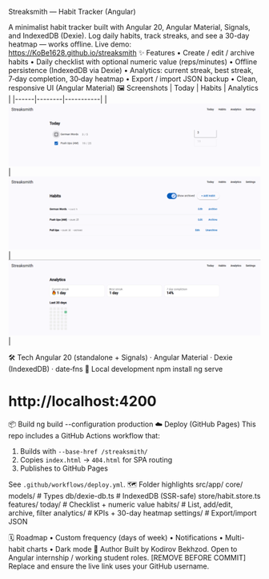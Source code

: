 Streaksmith — Habit Tracker (Angular)

A minimalist habit tracker built with Angular 20, Angular Material, Signals, and IndexedDB (Dexie). Log daily habits, track streaks, and see a 30-day heatmap — works offline.
Live demo: https://KoBe1628.github.io/streaksmith
✨ Features
• Create / edit / archive habits
• Daily checklist with optional numeric value (reps/minutes)
• Offline persistence (IndexedDB via Dexie)
• Analytics: current streak, best streak, 7‑day completion, 30‑day heatmap
• Export / import JSON backup
• Clean, responsive UI (Angular Material)
🖼️ Screenshots
| Today | Habits | Analytics |
|------|--------|-----------|
| ![Today](public/screenshots/today.png) | ![Habits](public/screenshots/habits.png) | ![Analytics](public/screenshots/analytics.png) |

🛠 Tech
Angular 20 (standalone + Signals) · Angular Material · Dexie (IndexedDB) · date‑fns
🚀 Local development
npm install
ng serve
# http://localhost:4200

📦 Build
ng build --configuration production
☁️ Deploy (GitHub Pages)
This repo includes a GitHub Actions workflow that:
1) Builds with `--base-href /streaksmith/`
2) Copies `index.html` → `404.html` for SPA routing
3) Publishes to GitHub Pages

See `.github/workflows/deploy.yml`.
🗺 Folder highlights
src/app/
  core/
    models/            # Types
    db/dexie-db.ts     # IndexedDB (SSR-safe)
    store/habit.store.ts
  features/
    today/             # Checklist + numeric value
    habits/            # List, add/edit, archive, filter
    analytics/         # KPIs + 30-day heatmap
    settings/          # Export/import JSON

🗓 Roadmap
• Custom frequency (days of week)
• Notifications
• Multi-habit charts
• Dark mode
👤 Author
Built by Kodirov Bekhzod. Open to Angular internship / working student roles.
[REMOVE BEFORE COMMIT] Replace <YOUR NAME> and ensure the live link uses your GitHub username.
